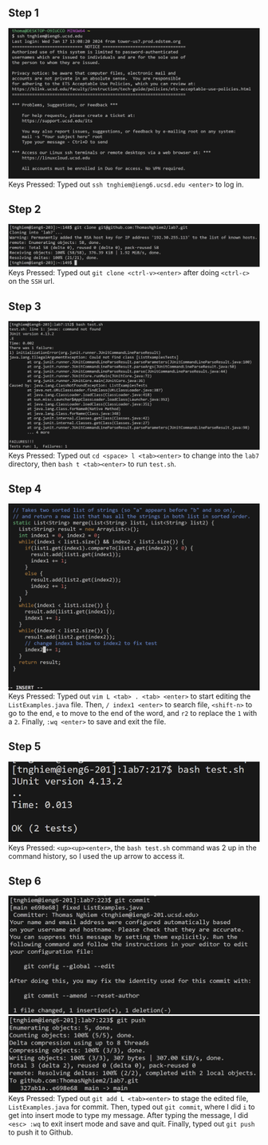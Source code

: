 ## Step 1
![Image](vim-step1.png) <br>
Keys Pressed: Typed out `ssh tnghiem@ieng6.ucsd.edu <enter>` to log in.

## Step 2
![Image](vim-step2.png) <br>
Keys Pressed: Typed out `git clone <ctrl-v><enter>` after doing `<ctrl-c>` on the `SSH` url.

## Step 3
![Image](vim-step3.png) <br>
Keys Pressed: Typed out `cd <space> l <tab><enter>` to change into the `lab7` directory, then `bash t <tab><enter>` to run `test.sh`.

## Step 4
![Image](vim-step4.png) <br>
Keys Pressed: Typed out `vim L <tab> . <tab> <enter>` to start editing the `ListExamples.java` file. Then, `/ index1 <enter>` to search file, `<shift-n>` to go to the end, `e` to move to the end of the word, and `r2` to replace the `1` with a `2`. Finally, `:wq <enter>` to save and exit the file.

## Step 5
![Image](vim-step5.png) <br>
Keys Pressed: `<up><up><enter>`, the `bash test.sh` command was 2 up in the command history, so I used the up arrow to access it. 

## Step 6
![Image](vim-step6-part1.png) <br>
![Image](vim-step6-part2.png) <br>
Keys Pressed: Typed out `git add L <tab><enter>` to stage the edited file, `ListExamples.java` for commit. Then, typed out `git commit`, where I did `i` to get into insert mode to type my message. After typing the message, I did `<esc> :wq` to exit insert mode and save and quit. Finally, typed out `git push` to push it to Github.
